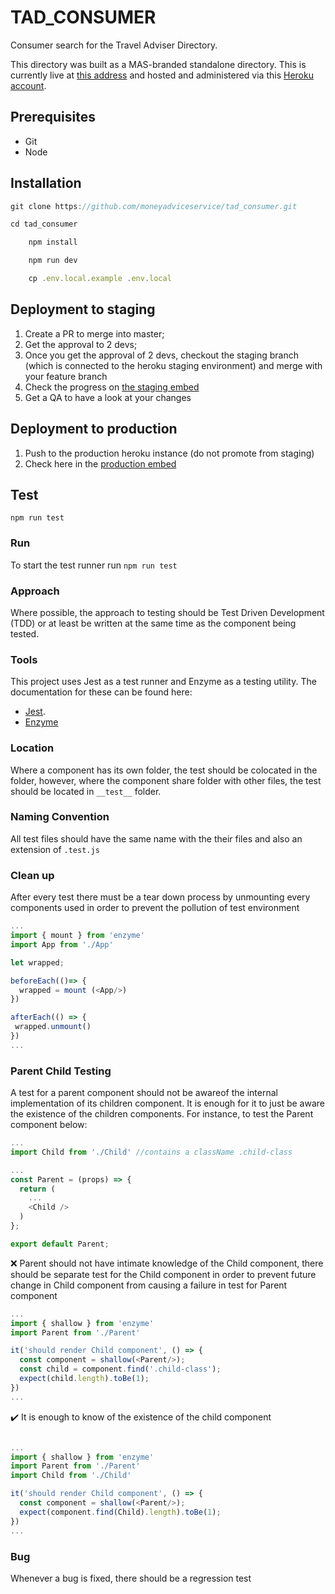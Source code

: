 # TAD_CONSUMER

Consumer search for the Travel Adviser Directory. 

This directory was built as a MAS-branded standalone directory. This is currently live at [this address](https://traveldirectory.moneyhelper.org.uk) and hosted and administered via this [Heroku account](https://dashboard.heroku.com/apps/mas-tad-consumer-production).

## Prerequisites

- Git
- Node

## Installation

```javascript
git clone https://github.com/moneyadviceservice/tad_consumer.git

cd tad_consumer

    npm install

    npm run dev

    cp .env.local.example .env.local
```

## Deployment to staging

1. Create a PR to merge into master;
2. Get the approval to 2 devs;
3. Once you get the approval of 2 devs, checkout the staging branch (which is connected to the heroku staging environment) and merge with your feature branch
4. Check the progress on [the staging embed](https://test.moneyhelper.org.uk/en/everyday-money/insurance/use-our-travel-insurance-directory)
5. Get a QA to have a look at your changes

## Deployment to production

1. Push to the production heroku instance (do not promote from staging)
2. Check here in the [production embed](https://www.moneyhelper.org.uk/en/everyday-money/insurance/use-our-travel-insurance-directory)


## Test

`npm run test`

### Run

To start the test runner run `npm run test`

### Approach

Where possible, the approach to testing should be Test Driven Development (TDD) or at least be written at the same time as the component being tested.

### Tools

This project uses Jest as a test runner and Enzyme as a testing utility.
The documentation for these can be found here:

- [Jest](https://jestjs.io/docs/en/getting-started).
- [Enzyme](https://enzymejs.github.io/enzyme/)

### Location

Where a component has its own folder, the test should be colocated in the folder, however, where the component share folder with other files, the test should be located in `__test__` folder.

### Naming Convention

All test files should have the same name with the their files and also an extension of `.test.js`

### Clean up

After every test there must be a tear down process by unmounting every components used in order to prevent the pollution of test environment

```javascript
...
import { mount } from 'enzyme'
import App from './App'

let wrapped;

beforeEach(()=> {
  wrapped = mount (<App/>)
})

afterEach(() => {
 wrapped.unmount()
})
...
```

### Parent Child Testing

A test for a parent component should not be awareof the internal implementation of its children component. It is enough for it to just be aware the existence of the children components. For instance, to test the Parent component below:

```javascript
...
import Child from './Child' //contains a className .child-class

...
const Parent = (props) => {
  return (
    ...
    <Child />
  )
};

export default Parent;
```

:x: Parent should not have intimate knowledge of the Child component, there should be separate test for the Child component in order to prevent future change in Child component from causing a failure in test for Parent component

```javascript
...
import { shallow } from 'enzyme'
import Parent from './Parent'

it('should render Child component', () => {
  const component = shallow(<Parent/>);
  const child = component.find('.child-class');
  expect(child.length).toBe(1);
})
...
```

:heavy_check_mark: It is enough to know of the existence of the child component

```javascript

...
import { shallow } from 'enzyme'
import Parent from './Parent'
import Child from './Child'

it('should render Child component', () => {
  const component = shallow(<Parent/>);
  expect(component.find(Child).length).toBe(1);
})
...
```

### Bug

Whenever a bug is fixed, there should be a regression test
